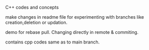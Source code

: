 C++ codes and concepts

make changes in readme file for experimenting with branches like creation,deletion or updation.

demo for rebase pull. Changing directly in remote & commiting.

contains cpp codes same as to main branch. 
